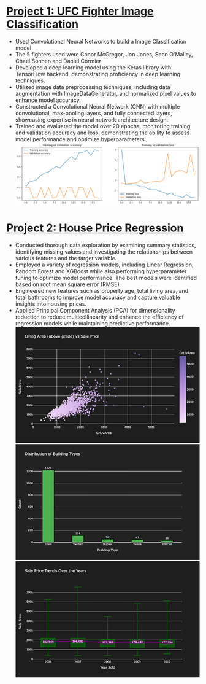 # [Project 1: UFC Fighter Image Classification](https://github.com/jwchoi622/fighterClassification)
* Used Convolutional Neural Networks to build a Image Classification model
* The 5 fighters used were Conor McGregor, Jon Jones, Sean O'Malley, Chael Sonnen and Daniel Cormier
* Developed a deep learning model using the Keras library with TensorFlow backend, demonstrating proficiency in deep learning techniques.
* Utilized image data preprocessing techniques, including data augmentation with ImageDataGenerator, and normalized pixel values to enhance model accuracy.
* Constructed a Convolutional Neural Network (CNN) with multiple convolutional, max-pooling layers, and fully connected layers, showcasing expertise in neural network architecture design.
* Trained and evaluated the model over 20 epochs, monitoring training and validation accuracy and loss, demonstrating the ability to assess model performance and optimize hyperparameters.
![](/images/fightergraph.png)

# [Project 2: House Price Regression](https://github.com/jwchoi622/housePricing)
* Conducted thorough data exploration by examining summary statistics, identifying missing values and investigating the relationships between various features and the target variable.
* Employed a variety of regression models, including Linear Regression, Random Forest and XGBoost while also performing hyperparameter tuning to optimize model performance. The best models were identified based on root mean square error (RMSE)
* Engineered new features such as property age, total living area, and total bathrooms to improve model accuracy and capture valuable insights into housing prices.
* Applied Principal Component Analysis (PCA) for dimensionality reduction to reduce multicollinearity and enhance the efficiency of regression models while maintaining predictive performance.
![](/images/1.png)
![](/images/2.png)
![](/images/3.png)


<br>
<br>
